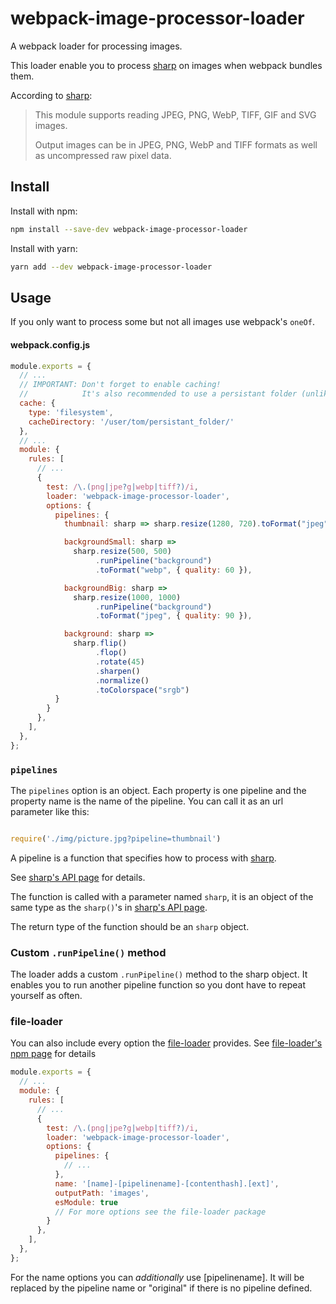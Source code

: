 # webpack-image-processor-loader
A webpack loader for processing images.

This loader enable you to process [sharp](https://sharp.pixelplumbing.com/) on images when webpack bundles them.

According to [sharp](https://sharp.pixelplumbing.com/):

> This module supports reading JPEG, PNG, WebP, TIFF, GIF and SVG images.
>
> Output images can be in JPEG, PNG, WebP and TIFF formats as well as uncompressed raw pixel data.

## Install

Install with npm:

```bash
npm install --save-dev webpack-image-processor-loader
```

Install with yarn:

```bash
yarn add --dev webpack-image-processor-loader
```

## Usage

If you only want to process some but not all images use webpack's `oneOf`.

#### webpack.config.js

```javascript
module.exports = {
  // ...
  // IMPORTANT: Don't forget to enable caching!
  //            It's also recommended to use a persistant folder (unlike the default node_modules/.cache/webpack).
  cache: {
    type: 'filesystem',
    cacheDirectory: '/user/tom/persistant_folder/'
  },
  // ...
  module: {
    rules: [
      // ...
      {
        test: /\.(png|jpe?g|webp|tiff?)/i,
        loader: 'webpack-image-processor-loader',
        options: {
          pipelines: {
            thumbnail: sharp => sharp.resize(1280, 720).toFormat("jpeg"),

            backgroundSmall: sharp =>
              sharp.resize(500, 500)
                   .runPipeline("background")
                   .toFormat("webp", { quality: 60 }),

            backgroundBig: sharp =>
              sharp.resize(1000, 1000)
                   .runPipeline("background")
                   .toFormat("jpeg", { quality: 90 }),

            background: sharp =>
              sharp.flip()
                   .flop()
                   .rotate(45)
                   .sharpen()
                   .normalize()
                   .toColorspace("srgb")
          }
        }
      },
    ],
  },
};

```


### `pipelines`

The `pipelines` option is an object. Each property is one pipeline and the property name is the name of the pipeline. You can call it as an url parameter like this:

```javascript

require('./img/picture.jpg?pipeline=thumbnail')

```

A pipeline is a function that specifies how to process with [sharp](https://sharp.pixelplumbing.com/).

See [sharp's API page](https://sharp.pixelplumbing.com/api-operation) for details.

The function is called with a parameter named `sharp`, it is an object of the same type as the `sharp()`'s in [sharp's API page](https://sharp.pixelplumbing.com/api-operation).

The return type of the function should be an `sharp` object.

### Custom `.runPipeline()` method

The loader adds a custom `.runPipeline()` method to the sharp object. It enables you to run another pipeline function so you dont have to repeat yourself as often.

### file-loader

You can also include every option the [file-loader](https://www.npmjs.com/package/file-loader) provides. See [file-loader's npm page](https://www.npmjs.com/package/file-loader) for details

```javascript
module.exports = {
  // ...
  module: {
    rules: [
      // ...
      {
        test: /\.(png|jpe?g|webp|tiff?)/i,
        loader: 'webpack-image-processor-loader',
        options: {
          pipelines: {
            // ...
          },
          name: '[name]-[pipelinename]-[contenthash].[ext]',
          outputPath: 'images',
          esModule: true
          // For more options see the file-loader package
        }
      },
    ],
  },
};

```

For the name options you can *additionally* use \[pipelinename\]. It will be replaced by the pipeline name or "original" if there is no pipeline defined.